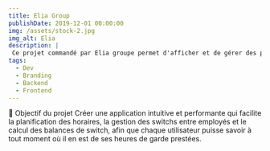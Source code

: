 ```yaml
---
title: Elia Group
publishDate: 2019-12-01 00:00:00
img: /assets/stock-2.jpg
img_alt: Elia
description: |
 Ce projet commandé par Elia groupe permet d'afficher et de gérer des plannings de travail de manière interactive et efficace.
tags:
  - Dev
  - Branding
  - Backend
  - Frontend
---
```


🎯 Objectif du projet
Créer une application intuitive et performante qui facilite la planification des horaires, la gestion des switchs entre employés et le calcul des balances de switch, afin que chaque utilisateur puisse savoir à tout moment où il en est de ses heures de garde prestées.



